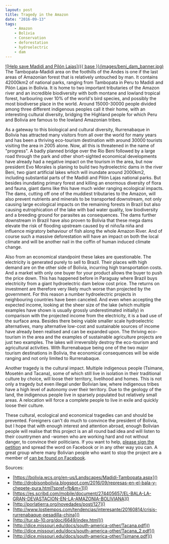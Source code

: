 ```yaml
---
layout: post
title: Tragedy in the Amazon
date: "2016-09-13"
tags: 
    - Amazon
    - Bolivia
    - Conservation
    - deforestation
    - hydroelectric
    - dam
---
```

[![Help save Madidi and Pilón Lajas]({{ base }}/images/beni_dam_banner.jpg)](https://www.change.org/p/president-of-bolivia-evo-morales-let-s-protect-the-madidi-national-park-and-amazon-forest?recruiter=596205683)
The Tambopata-Madidi area on the foothills of the Andes is one if the last areas of Amazonian forest that is relatively untouched by man. It contains 42000km2 of national parks, ranging from Tambopata in Peru to Madidi and Pilón Lajas in Bolivia. It is home to two important tributaries of the Amazon river and an incredible biodiversity with both montane and lowland tropical forest, harbouring over 10% of the world's bird species, and possibly the most biodiverse place in the world. Around 15000-30000 people divided among three different indigenous peoples call it their home, with an interesting cultural diversity, bridging the Highland people for which Peru and Bolivia are famous to the lowland Amazonian tribes.

As a gateway to this biological and cultural diversity, Rurrenabaque in Bolivia has attracted many visitors from all over the world for many years and has been a thriving eco-tourism destination with around 30000 tourists visiting the area in 2005 alone.
Now, all this is threatened in the name of "progress". A badly planned bridge over the Rio Beni followed by a large road through the park and other short-sighted economical developments have already had a negative impact on the tourism in the area, but now president Evo Morales is planing to build two hydroelectric dams in the river Beni, two giant artificial lakes which will inundate around 2000km2, including substantial parts of the Madidi and Pilón Lajas national parks. But besides inundating primary forest and killing an enormous diversity of flora and fauna, giant dams like this have much wider ranging ecological impacts. The dams, cutting off one of the muddiest tributaries to the Amazon, will also prevent nutrients and minerals to be transported downstream, not only causing large ecological impacts on the remaining forests in Brazil but also causing eutrophication of the lake with bad water quality, low biodiversity and a breeding ground for parasites as consequences. The dams further downstream in Brazil have also proven to Bolivia that these mega dams elevate the risk of flooding upstream caused by el niño/la niña and influence migratory behaviour of fish along the whole Amazon River. And of course such a massive deforestation will have an impact on both the local climate and will be another nail in the coffin of human induced climate change.

Also from an economical standpoint these lakes are questionable. The electricity is generated purely to sell to Brazil. Their places with high demand are on the other side of Bolivia, incurring high transportation costs. And a market with only one buyer for your product allows the buyer to push the price down. This has happened before in Paraguay where Brazil buys electricity from a giant hydroelectric dam below cost price. The returns on investment are therefore very likely much worse than projected by the government. For this reason a number hydroelectric projects in neighbouring countries have been canceled.
And even when accepting the expected income, looking at the sheer size of the lake (which multiple examples have shown is usually grossly underestimated initially) in comparison with the projected income from the electricity, it is a bad use of the surface area. Besides there being viable smaller scale hydroelectric alternatives, many alternative low-cost and sustainable sources of income have already been realised and can be expanded upon. The thriving eco-tourism in the area and the examples of sustainable agriculture projects are just two examples. The lakes will irreversibly destroy the eco-tourism and agricultural activities. With Rurrenabaque being one of the two major tourism destinations in Bolivia, the economical consequences will be wide ranging and not only limited to Rurrenabaque.

Another tragedy is the cultural impact. Multiple indigenous people (Tsimane, Mosetén and Tacana), some of which still live in isolation in their traditional culture by choice, will loose their territory, livelihood and homes. This is not only a tragedy but even illegal under Bolivian law, where indigenous tribes have a high level of autonomy over their territory. Due to the geology of the land, the indigenous people live in sparsely populated but relatively small areas. A relocation will force a complete people to live in exile and quickly loose their culture.

These cultural, ecological and economical tragedies can and should be prevented. Foreigners can't do much to convince the president of Bolivia, but I hope that with enough interest and attention abroad, enough Bolivian people will realise that this project is an all round bad idea and will listen to their countrymen and -women who are working hard and not without danger, to convince their politicians. If you want to help, [please sign the petition](https://www.change.org/p/president-of-bolivia-evo-morales-let-s-protect-the-madidi-national-park-and-amazon-forest?recruiter=596205683) and spread the word on Facebook or in any other way you can. A great group where many Bolivian people who want to stop the project are a member of [can be found on Facebook](https://www.facebook.com/groups/280638448985438/).

Sources:

- [https://bolivia.wcs.org/en-us/Landscapes/Madidi-Tambopata.aspx]()
- [http://drobisonbolivia.blogspot.com/2016/09/represas-en-el-bala-y-chepete-pura.html?spref=fb&m=1]()
- [https://es.scribd.com/mobile/document/274405657/EL-BALA-LA-GRAN-DEVASTACION-EN-LA-AMAZONIA-BOLIVIANA]()
- [http://porlatierra.org/novedades/post/127]()
- [http://www.lostiempos.com/tendencias/interesante/20160814/crisis-rurrenabaque-pesadilla-china]()
- [http://tur.sb-10.org/doc/6649/index.html]()
- [http://dice.missouri.edu/docs/south-america-other/Tacana.pdf]()
- [http://dice.missouri.edu/docs/south-america-other/Tacana_2.pdf]()
- [http://dice.missouri.edu/docs/south-america-other/Tsimane.pdf]()

